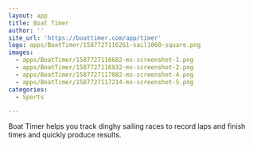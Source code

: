 ```yaml
---
layout: app
title: Boat Timer
author: ''
site_url: 'https://boattimer.com/app/timer'
logo: apps/BoatTimer/1587727116261-sail1060-square.png
images:
  - apps/BoatTimer/1587727116682-ms-screenshot-1.png
  - apps/BoatTimer/1587727116932-ms-screenshot-2.png
  - apps/BoatTimer/1587727117082-ms-screenshot-4.png
  - apps/BoatTimer/1587727117214-ms-screenshot-5.png
categories:
  - Sports

---
```

Boat Timer helps you track dinghy sailing races to record laps and finish times and quickly produce results. 
